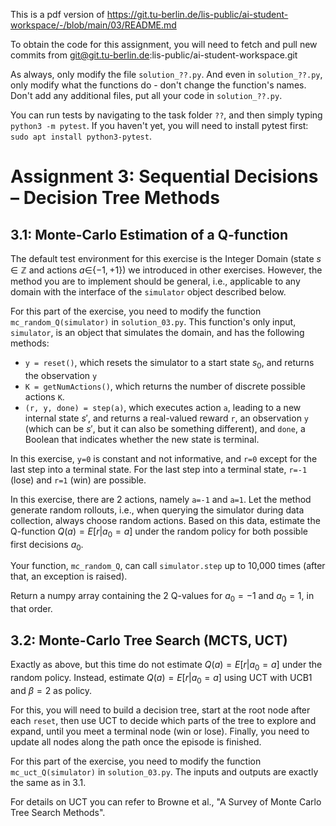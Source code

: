 This is a pdf version of https://git.tu-berlin.de/lis-public/ai-student-workspace/-/blob/main/03/README.md

To obtain the code for this assignment, you will need to fetch and pull new commits from git@git.tu-berlin.de:lis-public/ai-student-workspace.git

As always, only modify the file `solution_??.py`. And even in `solution_??.py`, only modify what the functions do - don't change the function's names. Don't add any additional files, put all your code in `solution_??.py`.

You can run tests by navigating to the task folder `??`, and then simply typing `python3 -m pytest`. If you haven't yet, you will need to install pytest first: `sudo apt install python3-pytest`.

# Assignment 3: Sequential Decisions – Decision Tree Methods
## 3.1: Monte-Carlo Estimation of a Q-function
The default test environment for this exercise is the Integer Domain (state $s \in \mathbb{Z}$ and actions $a \in${$−1, +1$}$)$ we introduced in other exercises. However, the method you are to implement should be general, i.e., applicable to any domain with the interface of the `simulator` object described below.

For this part of the exercise, you need to modify the function `mc_random_Q(simulator)` in `solution_03.py`. This function's only input, `simulator`, is an object that simulates the domain, and has the following methods:
- `y = reset()`, which resets the simulator to a start state $s_0$, and returns the observation `y`
- `K = getNumActions()`, which returns the number of discrete possible actions `K`.
- `(r, y, done) = step(a)`, which executes action `a`, leading to a new internal state $s'$, and returns a real-valued reward `r`, an observation `y` (which can be $s'$, but it can also be something different), and `done`, a Boolean that indicates whether the new state is terminal.

In this exercise, `y=0` is constant and not informative, and `r=0` except for the last step into a terminal state. For the last step into a terminal state, `r=-1` (lose) and `r=1` (win) are possible.

In this exercise, there are $2$ actions, namely `a=-1` and `a=1`. Let the method generate random rollouts, i.e., when querying the simulator during data collection, always choose random actions. Based on this data, estimate the Q-function $Q(a) = E[r|a_0 = a]$ under the random policy for both possible first decisions $a_0$.

Your function, `mc_random_Q`, can call `simulator.step` up to 10,000 times (after that, an exception is raised).

Return a numpy array containing the 2 Q-values for $a_0 = -1$ and $a_0 = 1$, in that order.

## 3.2: Monte-Carlo Tree Search (MCTS, UCT)
Exactly as above, but this time do not estimate $Q(a) = E[r|a_0 = a]$ under the random policy. Instead, estimate $Q(a) = E[r|a_0 = a]$ using UCT with UCB1 and $\beta=2$ as policy.

For this, you will need to build a decision tree, start at the root node after each `reset`, then use UCT to decide which parts of the tree to explore and expand, until you meet a terminal node (win or lose). Finally, you need to update all nodes along the path once the episode is finished.

For this part of the exercise, you need to modify the function `mc_uct_Q(simulator)` in `solution_03.py`. The inputs and outputs are exactly the same as in 3.1.

For details on UCT you can refer to Browne et al., "A Survey of Monte Carlo Tree Search Methods".
